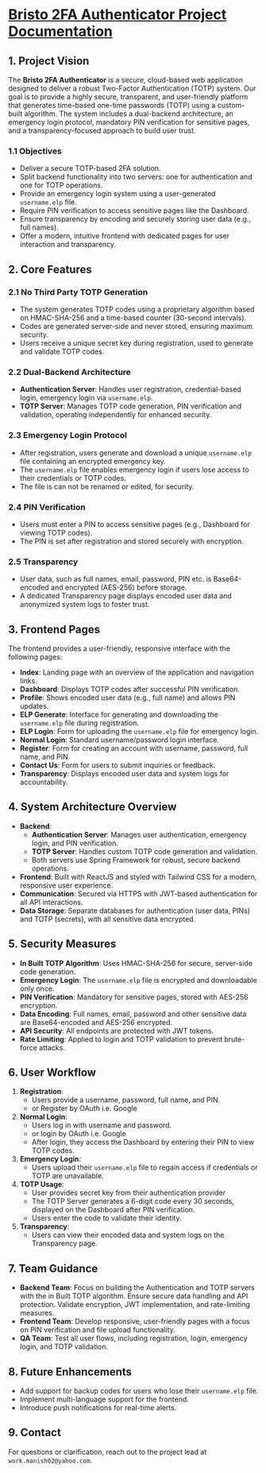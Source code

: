 # [Bristo 2FA Authenticator Project Documentation](https://github.com/BristoHQ/Bristo-2FA-Authenticator/blob/main/prototype-repos.md)

## 1. Project Vision
The **Bristo 2FA Authenticator** is a secure, cloud-based web application designed to deliver a robust Two-Factor Authentication (TOTP) system. Our goal is to provide a highly secure, transparent, and user-friendly platform that generates time-based one-time passwords (TOTP) using a custom-built algorithm. The system includes a dual-backend architecture, an emergency login protocol, mandatory PIN verification for sensitive pages, and a transparency-focused approach to build user trust.

### 1.1 Objectives
- Deliver a secure TOTP-based 2FA solution.
- Split backend functionality into two servers: one for authentication and one for TOTP operations.
- Provide an emergency login system using a user-generated `username.elp` file.
- Require PIN verification to access sensitive pages like the Dashboard.
- Ensure transparency by encoding and securely storing user data (e.g., full names).
- Offer a modern, intuitive frontend with dedicated pages for user interaction and transparency.

## 2. Core Features
### 2.1 No Third Party TOTP Generation
- The system generates TOTP codes using a proprietary algorithm based on HMAC-SHA-256 and a time-based counter (30-second intervals).
- Codes are generated server-side and never stored, ensuring maximum security.
- Users receive a unique secret key during registration, used to generate and validate TOTP codes.

### 2.2 Dual-Backend Architecture
- **Authentication Server**: Handles user registration, credential-based login, emergency login via `username.elp`.
- **TOTP Server**: Manages TOTP code generation, PIN verification and validation, operating independently for enhanced security.

### 2.3 Emergency Login Protocol
- After registration, users generate and download a unique `username.elp` file containing an encrypted emergency key.
- The `username.elp` file enables emergency login if users lose access to their credentials or TOTP codes.
- The file is can not be renamed or edited, for security.

### 2.4 PIN Verification
- Users must enter a PIN to access sensitive pages (e.g., Dashboard for viewing TOTP codes).
- The PIN is set after registration and stored securely with encryption.

### 2.5 Transparency
- User data, such as full names, email, password, PIN etc. is Base64-encoded and encrypted (AES-256) before storage.
- A dedicated Transparency page displays encoded user data and anonymized system logs to foster trust.

## 3. Frontend Pages
The frontend provides a user-friendly, responsive interface with the following pages:
- **Index**: Landing page with an overview of the application and navigation links.
- **Dashboard**: Displays TOTP codes after successful PIN verification.
- **Profile**: Shows encoded user data (e.g., full name) and allows PIN updates.
- **ELP Generate**: Interface for generating and downloading the `username.elp` file during registration.
- **ELP Login**: Form for uploading the `username.elp` file for emergency login.
- **Normal Login**: Standard username/password login interface.
- **Register**: Form for creating an account with username, password, full name, and PIN.
- **Contact Us**: Form for users to submit inquiries or feedback.
- **Transparency**: Displays encoded user data and system logs for accountability.

## 4. System Architecture Overview
- **Backend**:
  - **Authentication Server**: Manages user authentication, emergency login, and PIN verification.
  - **TOTP Server**: Handles custom TOTP code generation and validation.
  - Both servers use Spring Framework for robust, secure backend operations.
- **Frontend**: Built with ReactJS and styled with Tailwind CSS for a modern, responsive user experience.
- **Communication**: Secured via HTTPS with JWT-based authentication for all API interactions.
- **Data Storage**: Separate databases for authentication (user data, PINs) and TOTP (secrets), with all sensitive data encrypted.

## 5. Security Measures
- **In Built TOTP Algorithm**: Uses HMAC-SHA-256 for secure, server-side code generation.
- **Emergency Login**: The `username.elp` file is encrypted and downloadable only once.
- **PIN Verification**: Mandatory for sensitive pages, stored with AES-256 encryption.
- **Data Encoding**: Full names, email, password and other sensitive data are Base64-encoded and AES-256 encrypted.
- **API Security**: All endpoints are protected with JWT tokens.
- **Rate Limiting**: Applied to login and TOTP validation to prevent brute-force attacks.

## 6. User Workflow
1. **Registration**:
   - Users provide a username, password, full name, and PIN.
   - or Register by OAuth i.e. Google
2. **Normal Login**:
   - Users log in with username and password.
   - or login by OAuth i.e. Google
   - After login, they access the Dashboard by entering their PIN to view TOTP codes.
3. **Emergency Login**:
   - Users upload their `username.elp` file to regain access if credentials or TOTP are unavailable.
4. **TOTP Usage**:
   - User provides secret key from their authentication provider
   - The TOTP Server generates a 6-digit code every 30 seconds, displayed on the Dashboard after PIN verification.
   - Users enter the code to validate their identity.
6. **Transparency**:
   - Users can view their encoded data and system logs on the Transparency page.

## 7. Team Guidance
- **Backend Team**: Focus on building the Authentication and TOTP servers with the in Built TOTP algorithm. Ensure secure data handling and API protection. Validate encryption, JWT implementation, and rate-limiting measures.
- **Frontend Team**: Develop responsive, user-friendly pages with a focus on PIN verification and file upload functionality.
- **QA Team**: Test all user flows, including registration, login, emergency login, and TOTP validation.

## 8. Future Enhancements
- Add support for backup codes for users who lose their `username.elp` file.
- Implement multi-language support for the frontend.
- Introduce push notifications for real-time alerts.

## 9. Contact
For questions or clarification, reach out to the project lead at `work.manish02@yahoo.com`.
